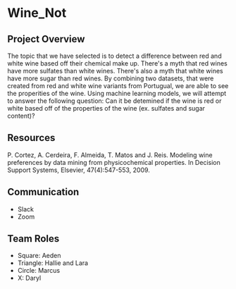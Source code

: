 # Wine_Not

## Project Overview
The topic that we have selected is to detect a difference between red and white wine based off their chemical make up. There's a myth that red wines have more sulfates than white wines. There's also a myth that white wines have more sugar than red wines. By combining two datasets, that were created from red and white wine variants from Portugual, we are able to see the properities of the wine. Using machine learning models, we will attempt to answer the following question: Can it be detemined if the wine is red or white based off of the properties of the wine (ex. sulfates and sugar content)?

## Resources
P. Cortez, A. Cerdeira, F. Almeida, T. Matos and J. Reis. Modeling wine preferences by data mining from physicochemical properties. In Decision Support Systems, Elsevier, 47(4):547-553, 2009.

## Communication
- Slack
- Zoom 

## Team Roles
- Square: Aeden
- Triangle: Hallie and Lara
- Circle: Marcus
- X: Daryl



